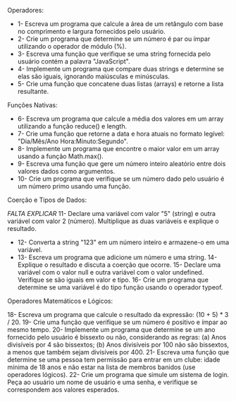 Operadores:

* 1- Escreva um programa que calcule a área de um retângulo com base no comprimento e largura fornecidos pelo usuário.
* 2- Crie um programa que determine se um número é par ou ímpar utilizando o operador de módulo (%).
* 3- Escreva uma função que verifique se uma string fornecida pelo usuário contém a palavra "JavaScript".
* 4- Implemente um programa que compare duas strings e determine se elas são iguais, ignorando maiúsculas e minúsculas.
* 5- Crie uma função que concatene duas listas (arrays) e retorne a lista resultante.

Funções Nativas:

* 6- Escreva um programa que calcule a média dos valores em um array utilizando a função reduce() e length.
* 7- Crie uma função que retorne a data e hora atuais no formato legível: "Dia/Mês/Ano Hora:Minuto:Segundo".
* 8- Implemente um programa que encontre o maior valor em um array usando a função Math.max().
* 9- Escreva uma função que gere um número inteiro aleatório entre dois valores dados como argumentos.
* 10- Crie um programa que verifique se um número dado pelo usuário é um número primo usando uma função.

Coerção e Tipos de Dados:

*FALTA EXPLICAR* 11- Declare uma variável com valor "5" (string) e outra variável com valor 2 (número). Multiplique as duas variáveis e explique o resultado.
* 12- Converta a string "123" em um número inteiro e armazene-o em uma variável.
* 13- Escreva um programa que adicione um número e uma string. 
14- Explique o resultado e discuta a coerção que ocorre.
15- Declare uma variável com o valor null e outra variável com o valor undefined. Verifique se são iguais em valor e tipo.
16- Crie um programa que determine se uma variável é do tipo função usando o operador typeof.

Operadores Matemáticos e Lógicos:

18- Escreva um programa que calcule o resultado da expressão: (10 + 5) * 3 / 20.
19- Crie uma função que verifique se um número é positivo e ímpar ao mesmo tempo.
20- Implemente um programa que determine se um ano fornecido pelo usuário é bissexto ou não, considerando as regras: (a) Anos divisíveis por 4 são bissextos; (b) Anos divisíveis por 100 não são bissextos, a menos que também sejam divisíveis por 400.
21- Escreva uma função que determine se uma pessoa tem permissão para entrar em um clube: idade mínima de 18 anos e não estar na lista de membros banidos (use operadores lógicos).
22- Crie um programa que simule um sistema de login. Peça ao usuário um nome de usuário e uma senha, e verifique se correspondem aos valores esperados.